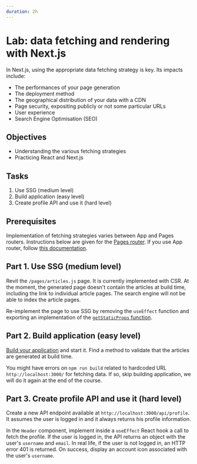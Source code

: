 ```yaml
---
duration: 2h
---
```


# Lab: data fetching and rendering with Next.js

In Next.js, using the appropriate data fetching strategy is key. Its impacts include:

- The performances of your page generation
- The deployment method
- The geographical distribution of your data with a CDN
- Page security, expositing publicly or not some particular URLs
- User experience
- Search Engine Optimisation (SEO)

## Objectives

- Understanding the various fetching strategies
- Practicing React and Next.js

## Tasks

1. Use SSG (medium level)
2. Build application (easy level)
3. Create profile API and use it (hard level)

## Prerequisites

Implementation of fetching strategies varies between App and Pages routers. Instructions below are given for the [Pages router](https://nextjs.org/docs/pages/building-your-application/data-fetching). If you use App router, follow [this documentation](https://nextjs.org/docs/app/building-your-application/data-fetching).

## Part 1. Use SSG (medium level)

Revit the `/pages/articles.js` page. It is currently implemented with CSR. At the moment, the generated page doesn't contain the articles at build time, including the link to individual article pages. The search engine will not be able to index the article pages.

Re-implement the page to use SSG by removing the `useEffect` function and exporting an implementation of the [`getStaticProps` function](https://nextjs.org/docs/basic-features/data-fetching/get-static-props).

## Part 2. Build application (easy level)

[Build your application](https://nextjs.org/docs/deployment) and start it. Find a method to validate that the articles are generated at build time.

You might have errors on `npm run build` related to hardcoded URL `http://localhost:3000/` for fetching data. If so, skip building application, we will do it again at the end of the course.

## Part 3. Create profile API and use it (hard level)

Create a new API endpoint available at `http://localhost:3000/api/profile`. It assumes the user is logged in and it always returns his profile information.

In the `Header` component, implement inside a `useEffect` React hook a call to fetch the profile. If the user is logged in, the API returns an object with the user's `username` and `email`. In real life, if the user is not logged in, an HTTP error 401 is returned. On success, display an account icon associated with the user's `username`.
